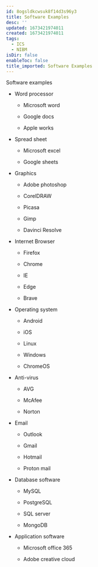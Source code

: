 ```yaml
---
id: 8ogsldkcwsuk8f14d3s96y3
title: Software Examples
desc: ''
updated: 1673421974011
created: 1673421974011
tags:
  - ICS
  - NIBM
isDir: false
enableToc: false
title_imported: Software Examples
---
```


Software examples
 
-   Word processor

    -   Microsoft word

    -   Google docs

    -   Apple works

-   Spread sheet

    -   Microsoft excel

    -   Google sheets

-   Graphics

    -   Adobe photoshop

    -   CorelDRAW

    -   Picasa

    -   Gimp

    -   Davinci Resolve

-   Internet Browser

    -   Firefox

    -   Chrome

    -   IE

    -   Edge

    -   Brave

-   Operating system

    -   Android

    -   iOS

    -   Linux

    -   Windows

    -   ChromeOS

-   Anti-virus

    -   AVG

    -   McAfee

    -   Norton

-   Email

    -   Outlook

    -   Gmail

    -   Hotmail

    -   Proton mail

-   Database software

    -   MySQL

    -   PostgreSQL

    -   SQL server

    -   MongoDB

-   Application software

    -   Microsoft office 365

    -   Adobe creative cloud
